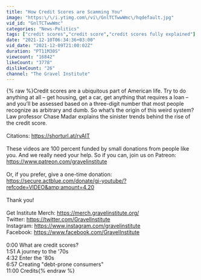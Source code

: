 ```yaml
---
title: "How Credit Scores are Scamming You"
image: "https:\/\/i.ytimg.com\/vi\/GnlTCTwwWmc\/hqdefault.jpg"
vid_id: "GnlTCTwwWmc"
categories: "News-Politics"
tags: ["credit scores","credit score","credit scores fully explained"]
date: "2021-12-10T06:34:36+03:00"
vid_date: "2021-12-09T21:00:02Z"
duration: "PT11M30S"
viewcount: "16842"
likeCount: "3778"
dislikeCount: "26"
channel: "The Gravel Institute"
---
```

{% raw %}Credit scores are a ubiquitous part of American life. Try to do anything at all – get housing, get a car, get anything that requires a loan – and you’ll be assessed based on a three-digit number that most people recognize as arbitrary and dumb. So what’s the origin of this weird system? Law professor Chase Madar explains the sinister trends behind the rise of the credit score.<br /><br />Citations: <a rel="nofollow" target="blank" href="https://shorturl.at/ryAIT">https://shorturl.at/ryAIT</a>  <br /><br />These videos are 100 percent funded by small donations from people like you. And we really need your help. So if you can, join us on Patreon: <a rel="nofollow" target="blank" href="https://www.patreon.com/gravelinstitute">https://www.patreon.com/gravelinstitute</a>  <br /><br />Or, if you prefer, give a one-time donation: <a rel="nofollow" target="blank" href="https://secure.actblue.com/donate/gi-youtube/?refcode=VIDEO&amp;amount=4.20">https://secure.actblue.com/donate/gi-youtube/?refcode=VIDEO&amp;amount=4.20</a> <br /><br />Thank you!<br /><br />Get Institute Merch: <a rel="nofollow" target="blank" href="https://merch.gravelinstitute.org/">https://merch.gravelinstitute.org/</a>  ​  <br />Twitter: <a rel="nofollow" target="blank" href="https://twitter.com/GravelInstitute">https://twitter.com/GravelInstitute</a> ​  <br />Instagram: <a rel="nofollow" target="blank" href="https://www.instagram.com/gravelinstitute">https://www.instagram.com/gravelinstitute</a>  <br />Facebook: <a rel="nofollow" target="blank" href="https://www.facebook.com/GravelInstitute">https://www.facebook.com/GravelInstitute</a><br /><br />0:00 What are credit scores?<br />1:51 A journey to the '70s<br />4:32 Enter the '80s<br />6:57 Creating &quot;debt-prone consumers&quot;<br />11:00 Credits{% endraw %}
